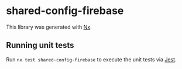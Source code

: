 # shared-config-firebase

This library was generated with [Nx](https://nx.dev).

## Running unit tests

Run `nx test shared-config-firebase` to execute the unit tests via [Jest](https://jestjs.io).
